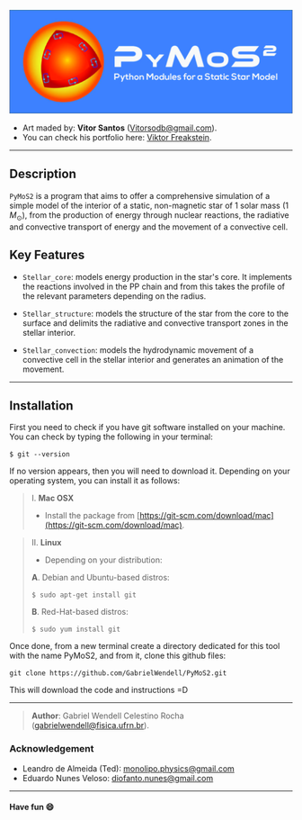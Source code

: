 ![image](https://github.com/GabrielWendell/PyMoS2/blob/main/Logo/PyMoS2_Color_OldVersion.jpg)

- Art maded by: **Vitor Santos** ([Vitorsodb@gmail.com](mailto:Vitorsodb@gmail.com)).
- You can check his portfolio here: [Viktor Freakstein](https://www.behance.net/gentlesuspenders_).

---
## Description

`PyMoS2` is a program that aims to offer a comprehensive simulation of a simple model of the interior of a static, non-magnetic star of $1$ solar mass $(1$ $M_{\odot})$, from the production of energy through nuclear reactions, the radiative and convective transport of energy and the movement of a convective cell.

## Key Features

- `Stellar_core`: models energy production in the star's core. It implements the reactions involved in the PP chain and from this takes the profile of the relevant parameters depending on the radius.

- `Stellar_structure`: models the structure of the star from the core to the surface and delimits the radiative and convective transport zones in the stellar interior.

- `Stellar_convection`: models the hydrodynamic movement of a convective cell in the stellar interior and generates an animation of the movement.

---

## Installation
First you need to check if you have git software installed on your machine. You can check by typing the following in your terminal:
```
$ git --version
```

If no version appears, then you will need to download it. Depending on your operating system, you can install it as follows:
> I. **Mac OSX**
> - Install the package from [https://git-scm.com/download/mac](https://git-scm.com/download/mac).

> II. **Linux**
> - Depending on your distribution:
>   
> **A**. Debian and Ubuntu-based distros:
> ```
> $ sudo apt-get install git
> ```
> **B**. Red-Hat-based distros:
> ```
> $ sudo yum install git
> ```

Once done, from a new terminal create a directory dedicated for this tool with the name PyMoS2, and from it, clone this github files:
```
git clone https://github.com/GabrielWendell/PyMoS2.git
```
This will download the code and instructions =D

---

> **Author**: Gabriel Wendell Celestino Rocha ([gabrielwendell@fisica.ufrn.br](mailto:gabrielwendell@fisica.ufrn.br)).

### Acknowledgement
- Leandro de Almeida (Ted): [monolipo.physics@gmail.com](mailto:monolipo.physics@gmail.com)
- Eduardo Nunes Veloso: [diofanto.nunes@gmail.com](mailto:diofanto.nunes@gmail.com)

---

#### Have fun 😄
